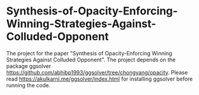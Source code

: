 # Synthesis-of-Opacity-Enforcing-Winning-Strategies-Against-Colluded-Opponent
The project for the paper "Synthesis of Opacity-Enforcing Winning Strategies Against Colluded Opponent".
The project depends on the package ggsolver https://github.com/abhibp1993/ggsolver/tree/chongyang/opacity.
Please read https://akulkarni.me/ggsolver/index.html for installing ggsolver before running the code.

